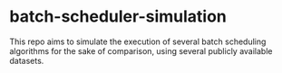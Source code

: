 # batch-scheduler-simulation
This repo aims to simulate the execution of several batch scheduling algorithms for the sake of comparison, using several publicly available datasets.

